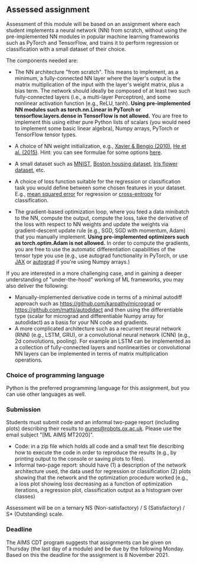 ## Assessed assignment

Assessment of this module will be based on an assignment where each student implements a neural network (NN) from scratch, without using the pre-implemented NN modules in popular machine learning frameworks such as PyTorch and TensorFlow, and trains it to perform regression or classification with a small dataset of their choice.

The components needed are:

- The NN architecture "from scratch". This means to implement, as a minimum, a fully-connected NN layer where the layer's output is the matrix multiplication of the input with the layer's weight matrix, plus a bias term. The network should ideally be composed of at least two such fully-connected layers (i.e., a multi-layer Perceptron), and some nonlinear activation function (e.g., ReLU, tanh). **Using pre-implemented NN modules such as torch.nn.Linear in PyTorch or tensorflow.layers.dense in TensorFlow is not allowed.** You are free to implement this using either pure Python lists of scalars (you would need to implement some basic linear algebra), Numpy arrays, PyTorch or TensorFlow tensor types.

- A choice of NN weight initialization, e.g., [Xavier & Bengio (2010)](http://proceedings.mlr.press/v9/glorot10a/glorot10a.pdf), [He et al. (2015)](https://arxiv.org/abs/1502.01852). Hint: you can see formulae for some options [here](https://pytorch.org/docs/stable/nn.init.html).

- A small dataset such as [MNIST](http://yann.lecun.com/exdb/mnist/), [Boston housing dataset](https://www.kaggle.com/schirmerchad/bostonhoustingmlnd), [Iris flower dataset](https://www.kaggle.com/arshid/iris-flower-dataset), etc.

- A choice of loss function suitable for the regression or classification task you would define between some chosen features in your dataset. E.g., [mean squared error](https://en.wikipedia.org/wiki/Mean_squared_error) for regression or [cross-entropy](https://en.wikipedia.org/wiki/Cross_entropy) for classification.

- The gradient-based optimization loop, where you feed a data minibatch to the NN, compute the output, compute the loss, take the derivative of the loss with respect to NN weights and update the weights via gradient-descent update rule (e.g., SGD, SGD with momentum, Adam) that you manually implement. **Using pre-implemented optimizers such as torch.optim.Adam is not allowed.** In order to compute the gradients, you are free to use the automatic differentiation capabilities of the tensor type you use (e.g., use autograd functionality in PyTorch, or use [JAX](https://jax.readthedocs.io/en/latest/notebooks/quickstart.html) or [autograd](https://github.com/HIPS/autograd) if you're using Numpy arrays.)

If you are interested in a more challenging case, and in gaining a deeper understanding of "under-the-hood" working of ML frameworks, you may also deliver the following:

- Manually-implemented derivative code in terms of a minimal autodiff approach such as https://github.com/karpathy/micrograd or https://github.com/mattjj/autodidact and then using the differentiable type (scalar for micrograd and differentiable Numpy array for autodidact) as a basis for your NN code and gradients.
- A more complicated architecture such as a recurrent neural network (RNN) (e.g., LSTM, GRU), or a convolutional neural network (CNN) (e.g., 2d convolutions, pooling). For example an LSTM can be implemented as a collection of fully-connected layers and nonlinearities or convolutional NN layers can be implemented in terms of matrix multiplication operations.

### Choice of programming language

Python is the preferred programming language for this assignment, but you can use other languages as well.

### Submission
Students must submit code and an informal two-page report (including plots) describing their results to gunes@robots.ox.ac.uk. Please use the email subject "[ML AIMS MT2020]".

- Code: in a zip file which holds all code and a small text file describing how to execute the code in order to reproduce the results (e.g., by printing output to the console or saving plots to files).
- Informal two-page report: should have (1) a description of the network architecture used, the data used for regression or classification (2) plots showing that the network and the optimization procedure worked (e.g., a loss plot showing loss decreasing as a function of optimization iterations, a regression plot, classification output as a histogram over classes)

Assessment will be on a ternary NS (Non-satisfactory) / S (Satisfactory) / S* (Outstanding) scale.

### Deadline
The AIMS CDT program suggests that assignments can be given on Thursday (the last day of a module) and be due by the following Monday. Based on this the deadline for the assignment is 8 November 2021.
